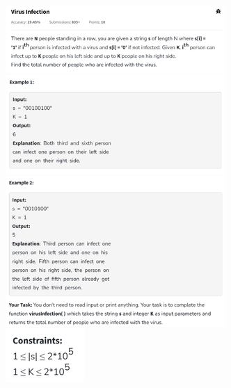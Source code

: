 ![image](Screenshot%202025-03-21%20134403.png)
![image](Screenshot%202025-03-21%20134436.png)
![image](Screenshot%202025-03-21%20134447.png)
![image](Screenshot%202025-03-21%20134459.png)